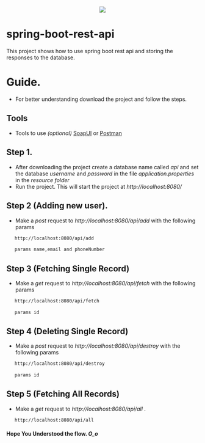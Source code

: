 # <p align="center"><a href="#" target="_blank"><img src="https://i1.wp.com/itvsme.com/blog/wp-content/uploads/2019/10/ezgif.com-webp-to-png.png?fit=700%2C400&ssl=1"></a></p>

# spring-boot-rest-api
This project shows how to use spring boot rest api and storing the responses to the database.

# Guide.
- For better understanding download the project and follow the steps.

## Tools
- Tools to use *(optional)* [SoapUI](https://www.soapui.org/) or [Postman](https://www.getpostman.com/)

## Step 1.
- After downloading the project create a database name called *api* and set the database *username* and *password* in the file *application.properties* in the *resource folder*
- Run the project. This will start the project at *http://localhost:8080/*

## Step 2 (Adding new user).
- Make a *post* request to *http://localhost:8080/api/add* with the following params

```bash
   http://localhost:8080/api/add
   
   params name,email and phoneNumber
```
## Step 3 (Fetching Single Record)
- Make a *get* request to *http://localhost:8080/api/fetch* with the following params

```bash
   http://localhost:8080/api/fetch
   
   params id
```
## Step 4 (Deleting Single Record)
- Make a *post* request to *http://localhost:8080/api/destroy* with the following params

```bash
   http://localhost:8080/api/destroy
   
   params id
```
## Step 5 (Fetching All Records)
- Make a *get* request to *http://localhost:8080/api/all* .

```bash
   http://localhost:8080/api/all
```

#### Hope You Understood the flow. *O_o*